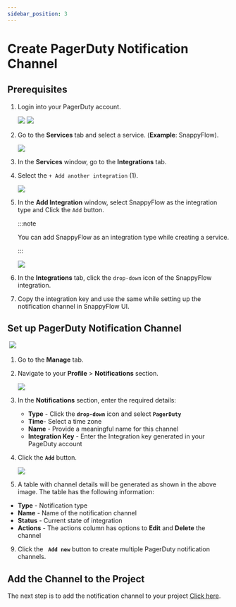```yaml
---
sidebar_position: 3 
---
```

# Create PagerDuty Notification Channel 
## Prerequisites

1. Login into your PagerDuty account.

   <img src="/img/Notifications/pagerduty/image_1.png" />

   <img src="/img/Notifications/pagerduty/image_2.png" />

2. Go to the **Services** tab and select a service. (**Example**: SnappyFlow).

   <img src="/img/Notifications/pagerduty/image_4.png" />

3. In the **Services** window, go to the **Integrations** tab.

4. Select the `+ Add another integration` (1).

   <img src="/img/Notifications/pagerduty/image_6.png" />

5. In the **Add Integration** window, select SnappyFlow as the integration type and Click the `Add` button.

   :::note

     You can add SnappyFlow as an integration type while creating a service.

   :::

   <img src="/img/Notifications/pagerduty/image_5.png" />

6. In the **Integrations** tab, click the `drop-down` icon of the SnappyFlow integration.

7. Copy the integration key and use the same while setting up the notification channel in SnappyFlow UI.

   

## Set up PagerDuty Notification Channel

​       <img src="/img/Notifications/pagerduty/image_7.png" />

1. Go to the **Manage** tab.

2. Navigate to your **Profile** > **Notifications** section.

   <img src="/img/Notifications/pagerduty/image_8.png" />

3. In the **Notifications** section, enter the required details: 

   - **Type** - Click the **`drop-down`** icon and select **`PagerDuty`**
   - **Time**- Select a time zone
   - **Name** - Provide a meaningful name for this channel
   - **Integration Key** - Enter the Integration key generated in your PageDuty account

4. Click the **`Add`** button. 

   <img src="/img/Notifications/pagerduty/image_9.png" />

5. A table with channel details will be generated as shown in the above image. The table has the following information:

- **Type** - Notification type
- **Name** - Name of the notification channel
- **Status** - Current state of integration
- **Actions** - The actions column has options to **Edit** and **Delete** the channel

9. Click the **` Add new`** button to create multiple PagerDuty notification channels.

## Add the Channel to the Project

The next step is to add the notification channel to your project [Click here](/docs/Alerts_notifications/Notifications/Map_Notification_Alerts/map_projects_to_channels).
